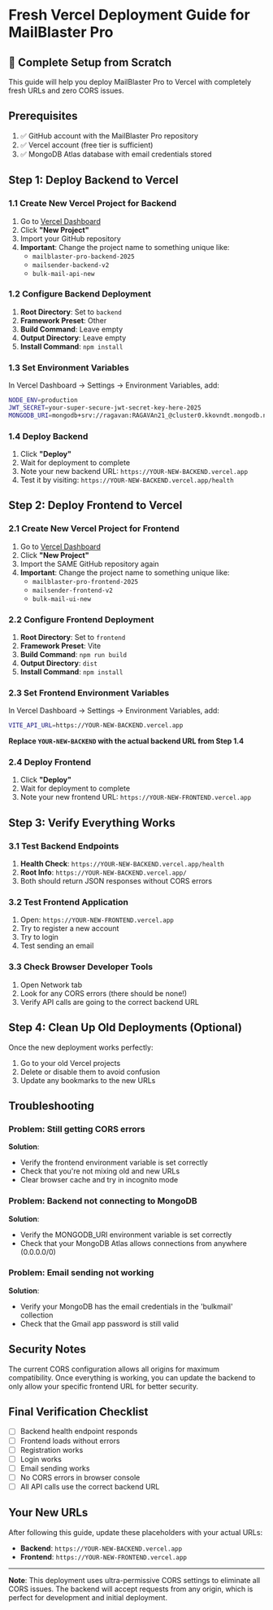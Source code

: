# Fresh Vercel Deployment Guide for MailBlaster Pro

## 🚀 Complete Setup from Scratch

This guide will help you deploy MailBlaster Pro to Vercel with completely fresh URLs and zero CORS issues.

## Prerequisites

1. ✅ GitHub account with the MailBlaster Pro repository
2. ✅ Vercel account (free tier is sufficient)
3. ✅ MongoDB Atlas database with email credentials stored

## Step 1: Deploy Backend to Vercel

### 1.1 Create New Vercel Project for Backend

1. Go to [Vercel Dashboard](https://vercel.com/dashboard)
2. Click **"New Project"**
3. Import your GitHub repository
4. **Important**: Change the project name to something unique like:
   - `mailblaster-pro-backend-2025`
   - `mailsender-backend-v2`
   - `bulk-mail-api-new`

### 1.2 Configure Backend Deployment

1. **Root Directory**: Set to `backend`
2. **Framework Preset**: Other
3. **Build Command**: Leave empty
4. **Output Directory**: Leave empty
5. **Install Command**: `npm install`

### 1.3 Set Environment Variables

In Vercel Dashboard → Settings → Environment Variables, add:

```bash
NODE_ENV=production
JWT_SECRET=your-super-secure-jwt-secret-key-here-2025
MONGODB_URI=mongodb+srv://ragavan:RAGAVAn21_@cluster0.kkovndt.mongodb.net/passkey?retryWrites=true&w=majority&appName=Cluster0
```

### 1.4 Deploy Backend

1. Click **"Deploy"**
2. Wait for deployment to complete
3. Note your new backend URL: `https://YOUR-NEW-BACKEND.vercel.app`
4. Test it by visiting: `https://YOUR-NEW-BACKEND.vercel.app/health`

## Step 2: Deploy Frontend to Vercel

### 2.1 Create New Vercel Project for Frontend

1. Go to [Vercel Dashboard](https://vercel.com/dashboard)
2. Click **"New Project"**
3. Import the SAME GitHub repository again
4. **Important**: Change the project name to something unique like:
   - `mailblaster-pro-frontend-2025`
   - `mailsender-frontend-v2`
   - `bulk-mail-ui-new`

### 2.2 Configure Frontend Deployment

1. **Root Directory**: Set to `frontend`
2. **Framework Preset**: Vite
3. **Build Command**: `npm run build`
4. **Output Directory**: `dist`
5. **Install Command**: `npm install`

### 2.3 Set Frontend Environment Variables

In Vercel Dashboard → Settings → Environment Variables, add:

```bash
VITE_API_URL=https://YOUR-NEW-BACKEND.vercel.app
```

**Replace `YOUR-NEW-BACKEND` with the actual backend URL from Step 1.4**

### 2.4 Deploy Frontend

1. Click **"Deploy"**
2. Wait for deployment to complete
3. Note your new frontend URL: `https://YOUR-NEW-FRONTEND.vercel.app`

## Step 3: Verify Everything Works

### 3.1 Test Backend Endpoints

1. **Health Check**: `https://YOUR-NEW-BACKEND.vercel.app/health`
2. **Root Info**: `https://YOUR-NEW-BACKEND.vercel.app/`
3. Both should return JSON responses without CORS errors

### 3.2 Test Frontend Application

1. Open: `https://YOUR-NEW-FRONTEND.vercel.app`
2. Try to register a new account
3. Try to login
4. Test sending an email

### 3.3 Check Browser Developer Tools

1. Open Network tab
2. Look for any CORS errors (there should be none!)
3. Verify API calls are going to the correct backend URL

## Step 4: Clean Up Old Deployments (Optional)

Once the new deployment works perfectly:

1. Go to your old Vercel projects
2. Delete or disable them to avoid confusion
3. Update any bookmarks to the new URLs

## Troubleshooting

### Problem: Still getting CORS errors
**Solution**: 
- Verify the frontend environment variable is set correctly
- Check that you're not mixing old and new URLs
- Clear browser cache and try in incognito mode

### Problem: Backend not connecting to MongoDB
**Solution**: 
- Verify the MONGODB_URI environment variable is set correctly
- Check that your MongoDB Atlas allows connections from anywhere (0.0.0.0/0)

### Problem: Email sending not working
**Solution**: 
- Verify your MongoDB has the email credentials in the 'bulkmail' collection
- Check that the Gmail app password is still valid

## Security Notes

The current CORS configuration allows all origins for maximum compatibility. Once everything is working, you can update the backend to only allow your specific frontend URL for better security.

## Final Verification Checklist

- [ ] Backend health endpoint responds
- [ ] Frontend loads without errors
- [ ] Registration works
- [ ] Login works
- [ ] Email sending works
- [ ] No CORS errors in browser console
- [ ] All API calls use the correct backend URL

## Your New URLs

After following this guide, update these placeholders with your actual URLs:

- **Backend**: `https://YOUR-NEW-BACKEND.vercel.app`
- **Frontend**: `https://YOUR-NEW-FRONTEND.vercel.app`

---

**Note**: This deployment uses ultra-permissive CORS settings to eliminate all CORS issues. The backend will accept requests from any origin, which is perfect for development and initial deployment.

